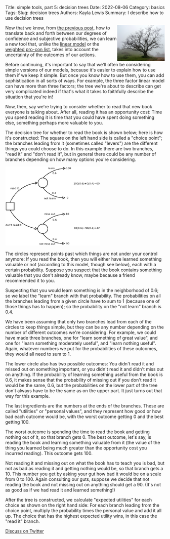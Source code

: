Title: simple tools, part 5: decision trees
Date: 2022-08-06
Category: basics
Tags: 
Slug: decision trees
Authors: Kayla Lewis
Summary: I describe how to use decision trees

<img align=right src="images/decision-tree.jpg" width="150"/>

Now that we know, from [the previous post](https://www.thedecisionblog.com/probability%20and%20degrees%20of%20belief.html), how to translate back and forth between our degrees of confidence and subjective probabilities, we can learn a new tool that, unlike the [linear model](https://www.thedecisionblog.com/linear%20model.html) or the [weighted pro-con list](https://www.thedecisionblog.com/pro-con%20list.html), takes into account the uncertainty of the outcomes of our actions.

Before continuing, it's important to say that we'll often be considering simple versions of our models, because it's easier to explain how to use them if we keep it simple. But once you know how to use them, you can add sophistication in all sorts of ways. For example, the three factor linear model can have more than three factors; the tree we're about to describe can get very complicated indeed if that's what it takes to faithfully describe the situation that you're in!

Now, then, say we're trying to consider whether to read that new book everyone is talking about. After all, reading it has an opportunity cost: Time you spend reading it is time that you could have spent doing something else, something perhaps more valuable to you. 

The decision tree for whether to read the book is shown below; here is how it's constructed: The square on the left hand side is called a "choice point"; the branches leading from it (sometimes called "levers") are the different things you could choose to do. In this example there are two branches, "read it" and "don't read it", but in general there could be any number of branches depending on how many options you're considering.

<img src="images/read-or-not.png" width="300"/>

The circles represent points past which things are not under your control anymore: If you read the book, then you will either have learned something valuable or not (according to this model, though see below), each with a certain probability. Suppose you suspect that the book contains something valuable that you don't already know, maybe because a friend recommended it to you. 

Suspecting that you would learn something is in the neighborhood of 0.6; so we label the "learn" branch with that probability. The probabilities on all the branches leading from a given circle have to sum to 1 (because one of those things has to happen); so the probability on the "not learn" branch is 0.4.

We have been assuming that only two branches lead from each of the circles to keep things simple, but they can be any number depending on the number of different outcomes we're considering. For example, we could have made three branches, one for "learn something of great value", and one for "learn something moderately useful", and "learn nothing useful". Again, whatever numbers we put for the probabilities of these outcomes, they would all need to sum to 1.

The lower circle also has two possible outcomes: You didn't read it and missed out on something important, or you didn't read it and didn't miss out on anything. If the probability of learning something useful from the book is 0.6, it makes sense that the probability of missing out if you don't read it would be the same, 0.6, but the probabilities on the lower part of the tree don't always have to be the same as on the upper part. It just turns out that way for this example.

The last ingredients are the numbers at the ends of the branches. These are called "utilities" or "personal values", and they represent how good or how bad each outcome would be, with the worst outcome getting 0 and the best getting 100. 

The worst outcome is spending the time to read the book and getting nothing out of it, so that branch gets 0. The best outcome, let's say, is reading the book and learning something valuable from it (the value of the thing you learned being much greater than the opportunity cost you incurred reading). This outcome gets 100. 

Not reading it and missing out on what the book has to teach you is bad, but not as bad as reading it and getting nothing would be, so that branch gets a 10. This number you get by asking your gut how bad it would be on a scale from 0 to 100. Again consulting our guts, suppose we decide that not reading the book and not missing out on anything should get a 90. (It's not as good as if we had read it and learned something!)

After the tree is constructed, we calculate "expected utilities" for each choice as shown on the right hand side: For each branch leading from the choice point, multiply the probability times the personal value and add it all up. The choice that has the highest expected utility wins, in this case the "read it" branch.

[Discuss on Twitter](https://twitter.com/Estimatrix/status/1555693184977600512?s=20&t=YFPoxpEQ2Qp14U4FliD7fA)


